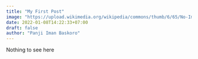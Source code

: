 ```yaml
---
title: "My First Post"
image: "https://upload.wikimedia.org/wikipedia/commons/thumb/6/65/No-Image-Placeholder.svg/330px-No-Image-Placeholder.svg.png"
date: 2022-01-08T14:22:33+07:00
draft: false
author: "Panji Iman Baskoro"
---
```


Nothing to see here